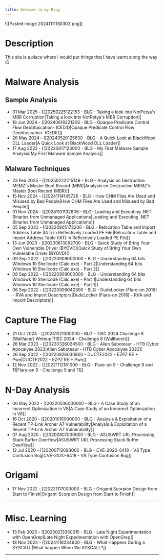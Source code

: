 ```yaml
---
title: Welcome to my Blog
---
```

![[Pasted image 20241111180302.png]]
# Description
This site is a place where I would put things that I have learnt along the way :D
# Malware Analysis

## Sample Analysis
- 01 Mar 2025 - [[20250225122153 - BLG - Taking a look into NotPetya's MBR Corruption|Taking a look into NotPetya's MBR Corruption]]
- 18 Jun 2024 - [[20240618221206 - BLG - Opaque Predicate Control Flow Deobfuscation- ICEDID|Opaque Predicate Control Flow Deobfuscation- ICEDID]]
- 20 May 2024 - [[20240520125600 - BLG - A Quick Look at BlackWood DLL Loader|A Quick Look at BlackWood DLL Loader]]
- 17 Aug 2022 - [[20220817123000 - BLG - My First Malware Sample Analysis|My First Malware Sample Analysis]]

## Malware Techniques
- 23 Feb 2025 - [[20250222215149 - BLG - Analysis on Destructive MEMZ's Master Boot Record (MBR)|Analysis on Destructive MEMZ's Master Boot Record (MBR)]]
- 15 Nov 2024 - [[20241114145726 - BLG - How CHM Files Are Used and Misused by Bad People|How CHM Files Are Used and Misused by Bad People]]
- 01 Nov 2024 - [[20241101132806 - BLG- Loading and Executing .NET Binaries from Unmanaged Applications|Loading and Executing .NET Binaries from Unmanaged Applications]]
- 05 Sep 2023 - [[20230905172200 - BLG - Relocation Table and Import Address Table (IAT) in Reflectively Loaded PE File|Relocation Table and Import Address Table (IAT) in Reflectively Loaded PE File]] 
- 13 Jun 2023 - [[20230613092700 - BLG - Quick Study of Bring Your Own Vulnerable Driver (BYOVD)|Quick Study of Bring Your Own Vulnerable Driver (BYOVD)]]
- 09 Sep 2022 - [[20220909000000 - BLG - Understanding 64 bits Windows 10 Shellcode (Calc.exe) - Part 2|Understanding 64 bits Windows 10 Shellcode (Calc.exe) - Part 2]]
- 08 Sep 2022 - [[20220908000000 - BLG - Understanding 64 bits Windows 10 Shellcode (Calc.exe) - Part 1|Understanding 64 bits Windows 10 Shellcode (Calc.exe) - Part 1]]
- 06 Sep 2022  - [[20220906042300 - BLG - DudeLocker (Flare-on 2016) - RVA and Import Descriptors|DudeLocker (Flare-on 2016) - RVA and Import Descriptors]]
# Capture The Flag

- 21 Oct 2024  - [[20241021000000 - BLG - TISC 2024 Challenge 8 (Wallfacer) Writeup|TISC 2024 - Challenge 8 (Wallfacer)]]
- 26 Mar 2023 - [[20230326024500 - BLG - Alien Saboteaur - HTB Cyber Apocalyse 2023|Alien Saboteaur - HTB Cyber Apocalyse 2023]]
- 26 Sep 2022 - [[20220926030800 - DUCTF2022 - EZPZ RE + Pwn|DUCTF2022 - EZPZ RE + Pwn]]
- 12 Nov 2022 - [[20221112181000 - BLG - Flare-on 9 - Challenge 9 and 11|Flare-on 9 - Challenge 9 and 11]]
# N-Day Analysis

- 06 May 2022 - [[20220506000000 - BLG - A Case Study of an Incorrect Optimization in V8|A Case Study of an Incorrect Optimization in V8]]
- 16 Oct 2020 - [[20201016000000 - BLG - Analysis & Exploitation of a Recent TP-Link Archer A7 Vulnerability|Analysis & Exploitation of a Recent TP-Link Archer A7 Vulnerability]]
- 07 Aug 2020 - [[20200807000000 - BLG - ASUSWRT URL Processing Stack Buffer Overflow|ASUSWRT URL Processing Stack Buffer Overflow]]
- 12 Jul 2020 - [[20200712093000 - BLG - CVE-2020-6418 - V8 Type Confusion Bug|CVE-2020-6418 - V8 Type Confusion Bug]]

# Origami

- 17 Nov 2022 - [[20221117000000 - BLG - Origami Scorpion Design from Start to Finish|Origami Scorpion Design from Start to Finish]]

---
# Misc. Learning

- 13 Feb 2025 - [[20250213050315 - BLG - Late Night Experimentation with OpenGrep|Late Night Experimentation with OpenGrep]]
- 18 Nov 2024 - [[20241118234900 - BLG - What Happens During a SYSCALL|What happen When We SYSCALL?]]


---